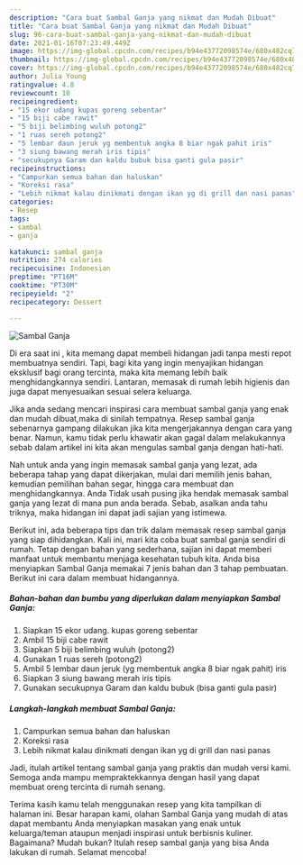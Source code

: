 ```yaml
---
description: "Cara buat Sambal Ganja yang nikmat dan Mudah Dibuat"
title: "Cara buat Sambal Ganja yang nikmat dan Mudah Dibuat"
slug: 96-cara-buat-sambal-ganja-yang-nikmat-dan-mudah-dibuat
date: 2021-01-16T07:23:49.449Z
image: https://img-global.cpcdn.com/recipes/b94e43772098574e/680x482cq70/sambal-ganja-foto-resep-utama.jpg
thumbnail: https://img-global.cpcdn.com/recipes/b94e43772098574e/680x482cq70/sambal-ganja-foto-resep-utama.jpg
cover: https://img-global.cpcdn.com/recipes/b94e43772098574e/680x482cq70/sambal-ganja-foto-resep-utama.jpg
author: Julia Young
ratingvalue: 4.8
reviewcount: 10
recipeingredient:
- "15 ekor udang kupas goreng sebentar"
- "15 biji cabe rawit"
- "5 biji belimbing wuluh potong2"
- "1 ruas sereh potong2"
- "5 lembar daun jeruk yg membentuk angka 8 biar ngak pahit iris"
- "3 siung bawang merah iris tipis"
- "secukupnya Garam dan kaldu bubuk bisa ganti gula pasir"
recipeinstructions:
- "Campurkan semua bahan dan haluskan"
- "Koreksi rasa"
- "Lebih nikmat kalau dinikmati dengan ikan yg di grill dan nasi panas"
categories:
- Resep
tags:
- sambal
- ganja

katakunci: sambal ganja 
nutrition: 274 calories
recipecuisine: Indonesian
preptime: "PT16M"
cooktime: "PT30M"
recipeyield: "2"
recipecategory: Dessert

---
```



![Sambal Ganja](https://img-global.cpcdn.com/recipes/b94e43772098574e/680x482cq70/sambal-ganja-foto-resep-utama.jpg)

Di era  saat ini , kita memang dapat membeli hidangan jadi tanpa mesti repot membuatnya sendiri. Tapi, bagi kita yang ingin menyajikan hidangan eksklusif bagi orang tercinta, maka kita memang lebih baik menghidangkannya sendiri. Lantaran, memasak di rumah lebih higienis dan juga dapat menyesuaikan sesuai selera keluarga.

Jika anda sedang mencari inspirasi cara membuat sambal ganja yang enak dan mudah dibuat,maka di sinilah tempatnya. Resep sambal ganja  sebenarnya gampang dilakukan jika kita mengerjakannya dengan cara yang benar. Namun, kamu tidak perlu khawatir akan gagal dalam melakukannya 
sebab dalam artikel ini kita akan mengulas sambal ganja dengan hati-hati.  



Nah untuk anda yang ingin memasak sambal ganja yang lezat, ada beberapa tahap yang dapat dikerjakan, mulai dari memilih jenis bahan, kemudian pemilihan bahan segar, hingga cara membuat dan menghidangkannya. Anda Tidak usah pusing jika hendak memasak sambal ganja yang lezat di mana pun anda berada. Sebab, asalkan anda  tahu triknya, maka hidangan ini dapat jadi sajian yang istimewa.

Berikut ini, ada beberapa tips dan trik dalam memasak resep sambal ganja yang siap dihidangkan. Kali ini, mari kita coba buat sambal ganja sendiri di rumah. Tetap dengan bahan yang sederhana, sajian ini dapat memberi manfaat untuk membantu menjaga kesehatan tubuh kita. Anda bisa menyiapkan Sambal Ganja memakai 7 jenis bahan dan 3 tahap pembuatan. Berikut ini cara dalam membuat hidangannya.

<!--inarticleads1-->

##### Bahan-bahan dan bumbu yang diperlukan dalam menyiapkan Sambal Ganja:

1. Siapkan 15 ekor udang. kupas goreng sebentar
1. Ambil 15 biji cabe rawit
1. Siapkan 5 biji belimbing wuluh (potong2)
1. Gunakan 1 ruas sereh (potong2)
1. Ambil 5 lembar daun jeruk (yg membentuk angka 8 biar ngak pahit) iris
1. Siapkan 3 siung bawang merah iris tipis
1. Gunakan secukupnya Garam dan kaldu bubuk (bisa ganti gula pasir)




<!--inarticleads2-->

##### Langkah-langkah membuat Sambal Ganja:

1. Campurkan semua bahan dan haluskan
1. Koreksi rasa
1. Lebih nikmat kalau dinikmati dengan ikan yg di grill dan nasi panas




Jadi, itulah artikel tentang  sambal ganja  yang praktis dan mudah versi kami. Semoga anda mampu mempraktekkannya dengan hasil yang dapat membuat oreng tercinta di rumah senang. 

Terima kasih kamu telah menggunakan resep yang kita tampilkan di halaman ini. Besar harapan kami, olahan  Sambal Ganja yang mudah di atas dapat membantu Anda menyiapkan masakan yang enak untuk keluarga/teman ataupun menjadi inspirasi untuk berbisnis kuliner. Bagaimana? Mudah bukan? Itulah resep sambal ganja yang bisa Anda lakukan di rumah. Selamat mencoba!

